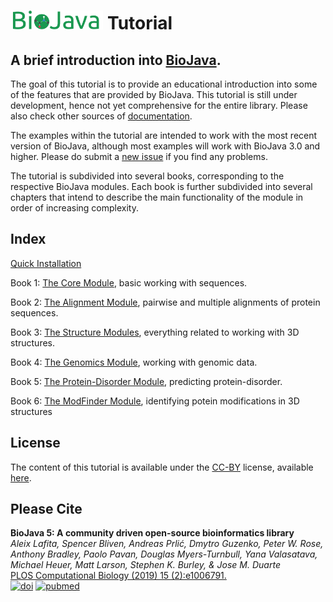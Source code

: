  <img src="logo.png" height="30"/> Tutorial
===

A brief introduction into [BioJava](https://www.biojava.org).
-----

The goal of this tutorial is to provide an educational introduction into some of the features that are provided by BioJava. This tutorial is still under development, hence not yet comprehensive for the entire library. Please also check other sources of [documentation](https://biojava.org/wiki/Documentation).

The examples within the tutorial are intended to work with the most recent version of BioJava, although most examples will work with BioJava 3.0 and higher. Please do submit a [new issue](https://github.com/biojava/biojava-tutorial/issues) if you find any problems.

The tutorial is subdivided into several books, corresponding to the respective BioJava modules. Each book is further subdivided into several chapters that intend to describe the main functionality of the module in order of increasing complexity.

## Index

[Quick Installation](installation.md)

Book 1: [The Core Module](core/README.md), basic working with sequences.

Book 2: [The Alignment Module](alignment/README.md), pairwise and multiple alignments of protein sequences.

Book 3: [The Structure Modules](structure/README.md), everything related to working with 3D structures.

Book 4: [The Genomics Module](genomics/README.md), working with genomic data.

Book 5: [The Protein-Disorder Module](protein-disorder/README.md), predicting protein-disorder.

Book 6: [The ModFinder Module](modfinder/README.md), identifying potein modifications in 3D structures

## License

The content of this tutorial is available under the [CC-BY](http://creativecommons.org/licenses/by/3.0/) license, available [here](license.md).

## Please Cite

**BioJava 5: A community driven open-source bioinformatics library**<br/>
*Aleix Lafita, Spencer Bliven, Andreas Prlić, Dmytro Guzenko, Peter W. Rose, Anthony Bradley, Paolo Pavan, Douglas Myers-Turnbull, Yana Valasatava, Michael Heuer, Matt Larson, Stephen K. Burley, & Jose M. Duarte* <br/>
[PLOS Computational Biology (2019) 15 (2):e1006791.](https://journals.plos.org/ploscompbiol/article?id=10.1371/journal.pcbi.1006791) <br/>
[![doi](https://img.shields.io/badge/doi-10.1371%2Fjournal.pcbi.1006791-blue.svg?style=flat)](https://doi.org/10.1371/journal.pcbi.1006791) [![pubmed](https://img.shields.io/badge/pubmed-30735498-blue.svg?style=flat)](http://www.ncbi.nlm.nih.gov/pubmed/30735498)


<!--automatically generated footer-->
